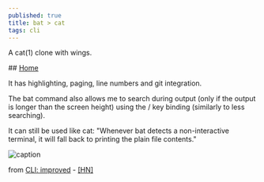 ```yaml
---
published: true
title: bat > cat
tags: cli
---
```

A cat(1) clone with wings. 

## [Home](https://github.com/sharkdp/bat)

It has highlighting, paging, line numbers and git integration.

The bat command also allows me to search during output (only if the output is longer than the screen height) using the / key binding (similarly to less searching).

It can still be used like cat: "Whenever bat detects a non-interactive terminal, it will fall back to printing the plain file contents." 

![caption](https://camo.githubusercontent.com/9d3d89364f2cc83ace8f29646a6236bc15ea1da0/68747470733a2f2f696d6775722e636f6d2f724773646e44652e706e67)

from [CLI: improved](https://remysharp.com/2018/08/23/cli-improved) - [\[HN\]](https://news.ycombinator.com/item?id=17874718)
